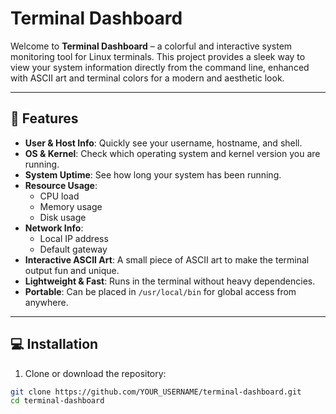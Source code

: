 # Terminal Dashboard

Welcome to **Terminal Dashboard** – a colorful and interactive system monitoring tool for Linux terminals. This project provides a sleek way to view your system information directly from the command line, enhanced with ASCII art and terminal colors for a modern and aesthetic look.

---

## 🌟 Features

- **User & Host Info**: Quickly see your username, hostname, and shell.
- **OS & Kernel**: Check which operating system and kernel version you are running.
- **System Uptime**: See how long your system has been running.
- **Resource Usage**:
  - CPU load
  - Memory usage
  - Disk usage
- **Network Info**:
  - Local IP address
  - Default gateway
- **Interactive ASCII Art**: A small piece of ASCII art to make the terminal output fun and unique.
- **Lightweight & Fast**: Runs in the terminal without heavy dependencies.
- **Portable**: Can be placed in `/usr/local/bin` for global access from anywhere.

---

## 💻 Installation

1. Clone or download the repository:

```bash
git clone https://github.com/YOUR_USERNAME/terminal-dashboard.git
cd terminal-dashboard
